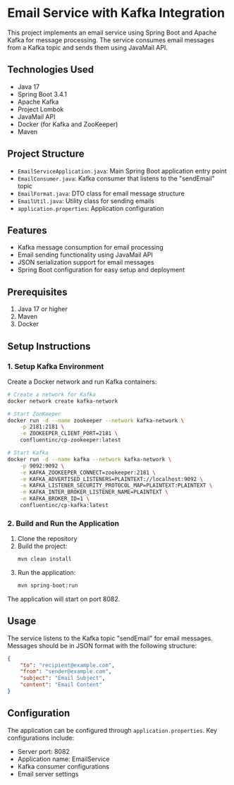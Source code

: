 # Email Service with Kafka Integration

This project implements an email service using Spring Boot and Apache Kafka for message processing. The service consumes email messages from a Kafka topic and sends them using JavaMail API.

## Technologies Used

- Java 17
- Spring Boot 3.4.1
- Apache Kafka
- Project Lombok
- JavaMail API
- Docker (for Kafka and ZooKeeper)
- Maven

## Project Structure

- `EmailServiceApplication.java`: Main Spring Boot application entry point
- `EmailConsumer.java`: Kafka consumer that listens to the "sendEmail" topic
- `EmailFormat.java`: DTO class for email message structure
- `EmailUtil.java`: Utility class for sending emails
- `application.properties`: Application configuration

## Features

- Kafka message consumption for email processing
- Email sending functionality using JavaMail API
- JSON serialization support for email messages
- Spring Boot configuration for easy setup and deployment

## Prerequisites

1. Java 17 or higher
2. Maven
3. Docker

## Setup Instructions

### 1. Setup Kafka Environment

Create a Docker network and run Kafka containers:

```bash
# Create a network for Kafka
docker network create kafka-network

# Start ZooKeeper
docker run -d --name zookeeper --network kafka-network \
    -p 2181:2181 \
    -e ZOOKEEPER_CLIENT_PORT=2181 \
    confluentinc/cp-zookeeper:latest

# Start Kafka
docker run -d --name kafka --network kafka-network \
    -p 9092:9092 \
    -e KAFKA_ZOOKEEPER_CONNECT=zookeeper:2181 \
    -e KAFKA_ADVERTISED_LISTENERS=PLAINTEXT://localhost:9092 \
    -e KAFKA_LISTENER_SECURITY_PROTOCOL_MAP=PLAINTEXT:PLAINTEXT \
    -e KAFKA_INTER_BROKER_LISTENER_NAME=PLAINTEXT \
    -e KAFKA_BROKER_ID=1 \
    confluentinc/cp-kafka:latest
```

### 2. Build and Run the Application

1. Clone the repository
2. Build the project:
   ```bash
   mvn clean install
   ```
3. Run the application:
   ```bash
   mvn spring-boot:run
   ```

The application will start on port 8082.

## Usage

The service listens to the Kafka topic "sendEmail" for email messages. Messages should be in JSON format with the following structure:

```json
{
    "to": "recipient@example.com",
    "from": "sender@example.com",
    "subject": "Email Subject",
    "content": "Email Content"
}
```

## Configuration

The application can be configured through `application.properties`. Key configurations include:
- Server port: 8082
- Application name: EmailService
- Kafka consumer configurations
- Email server settings